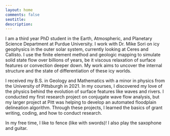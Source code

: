 ```yaml
---
layout: home
comments: false
seotitle: 
description: 
---
```


I am a third year PhD student in the Earth, Atmospheric, and Planetary Science Department at Purdue University. I work with Dr. Mike Sori on icy geophysics in the outer solar system, currently looking at Ceres and Callisto. I use the finite element method and geologic mapping to simulate solid state flow over billions of years, be it viscous relaxation of surface features or convection deeper down. My work aims to uncover the internal structure and the state of differentiation of these icy worlds. 

I received my B.S. in Geology and Mathematics with a minor in physics from the University of Pittsburgh in 2021. In my courses, I discovered my love of the physics behind the evolution of surface features like waves and rivers. I conducted my first research project on conjugate wave flow analysis, but my larger project at Pitt was helping to develop an automated floodplain delineation algorithm. Through these projects, I learned the basics of grant writing, coding, and how to conduct research. 

In my free time, I like to fence (like with swords)! I also play the saxophone and guitar. 



